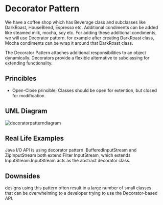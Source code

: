 # Decorator Pattern
We have a coffee shop which has Beverage class and subclasses like DarkRoast, HouseBlend, Espresso etc. Additional condiments can be added like steamed milk, mocha, soy etc. For adding these additional condiments, we will use Decorator pattern. for example after creating DarkRoast class, Mocha condiments can be wrap it around that DarkRoast class.

The Decorator Pattern attaches additional responsibilities to an object dynamically. Decorators provide a flexible alternative to subclassing for extending functionality.

## Princibles
- Open-Close princible; Classes should be open for extention, but closed for modification.

## UML Diagram

![decoratorpatterndiagram](https://github.com/toprakunal/design-patterns/assets/58954367/671dee36-a3e6-42e7-a76b-cec1b9c8e542)

## Real Life Examples

Java I/O API is using decorator pattern. BufferedInputStream and ZipInputStream both extend Filter InputStream, which extends InputStream.InputStream acts as the abstract decorator class.


## Downsides
designs using this pattern often result in a large number of small classes that can be overwhelming to a developer trying to use the Decorator-based API.

